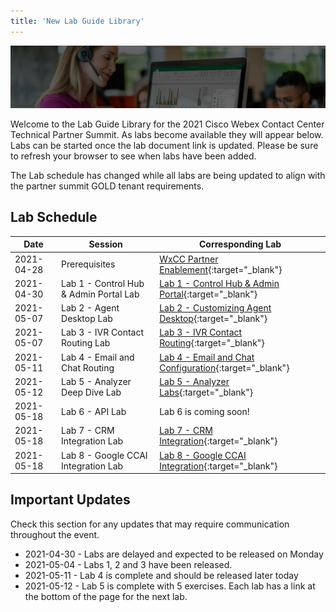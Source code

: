 ```yaml
---
title: 'New Lab Guide Library'
---
```


![Banner](images/wxccbanner.jpg)

Welcome to the Lab Guide Library for the 2021 Cisco Webex Contact Center Technical Partner Summit. As labs become available they will appear below. Labs can be started once the lab document link is updated. Please be sure to refresh your browser to see when labs have been added.

The Lab schedule has changed while all labs are being updated to align with the partner summit GOLD tenant requirements.

## Lab Schedule

| Date       | Session                                | Corresponding Lab                                                                                      |
| ---------- | -------------------------------------- | ------------------------------------------------------------------------------------------------------ |
| 2021-04-28 | Prerequisites                          | [WxCC Partner Enablement](https://cisco.sharepoint.com/sites/WxCCPartnerEnablement){:target="\_blank"} |
| 2021-04-30 | Lab 1 - Control Hub & Admin Portal Lab | [Lab 1 - Control Hub & Admin Portal](labsnew/Lab1.md){:target="\_blank"}                               |
| 2021-05-07 | Lab 2 - Agent Desktop Lab              | [Lab 2 - Customizing Agent Desktop](labsnew/Lab2AgentDesktop.md){:target="\_blank"}                    |
| 2021-05-07 | Lab 3 - IVR Contact Routing Lab        | [Lab 3 - IVR Contact Routing](labsnew/Lab3.md){:target="\_blank"}                                      |
| 2021-05-11 | Lab 4 - Email and Chat Routing        | [Lab 4 - Email and Chat Configuration](labsnew/lab4emailchat.md){:target="\_blank"}                      |
| 2021-05-12 | Lab 5 - Analyzer Deep Dive Lab        | [Lab 5 - Analyzer Labs](labsnew/analyzerlab1.md){:target="\_blank"}                  |
| 2021-05-18 | Lab 6 - API Lab                        | Lab 6 is coming soon!           |
| 2021-05-18 | Lab 7 - CRM Integration Lab               | [Lab 7 - CRM Integration](labsnew/salesforcecrmrouting.html){:target="\_blank"}  |
| 2021-05-18 | Lab 8 - Google CCAI Integration Lab               | [Lab 8 - Google CCAI Integration](labs/GoogleCCAIIntegration.html){:target="\_blank"}  |


## Important Updates

Check this section for any updates that may require communication throughout the event.

- 2021-04-30 - Labs are delayed and expected to be released on Monday
- 2021-05-04 - Labs 1, 2 and 3 have been released.
- 2021-05-11 - Lab 4 is complete and should be released later today
- 2021-05-12 - Lab 5 is complete with 5 exercises. Each lab has a link at the bottom of the page for the next lab.
